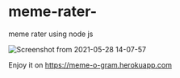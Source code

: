 # meme-rater-
meme rater using node js 

![Screenshot from 2021-05-28 14-07-57](https://user-images.githubusercontent.com/56204372/119955940-2fb4c680-bfbe-11eb-8819-ad5e1d2c8beb.png)

Enjoy it on https://meme-o-gram.herokuapp.com
